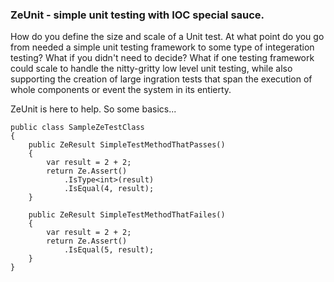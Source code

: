 ### ZeUnit - simple unit testing with IOC special sauce.

How do you define the size and scale of a Unit test.  At what point do you go from needed a simple unit testing framework to some type of integeration testing?  What if you didn't need to decide?  What if one testing framework could scale to handle the nitty-gritty low level unit testing, while also supporting the creation of large ingration tests that span the execution of whole components or event the system in its entierty. 

ZeUnit is here to help.  So some basics...

```
public class SampleZeTestClass
{
    public ZeResult SimpleTestMethodThatPasses() 
    {            
        var result = 2 + 2;
        return Ze.Assert()
            .IsType<int>(result)
            .IsEqual(4, result);
    }

    public ZeResult SimpleTestMethodThatFailes()
    {
        var result = 2 + 2;
        return Ze.Assert()            
            .IsEqual(5, result);
    }
}
```
